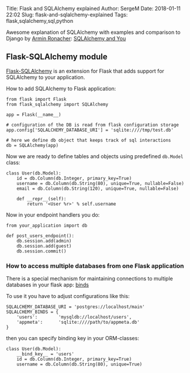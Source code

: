 Title: Flask and SQLAlchemy explained
Author: SergeM
Date: 2018-01-11 22:02
Slug: flask-and-sqlalchemy-explained
Tags: flask,sqlalchemy,sql,python



Awesome explanation of SQLAlchemy with examples and comparison to Django by [Armin Ronacher](http://lucumr.pocoo.org/about/): 
[SQLAlchemy and You](http://lucumr.pocoo.org/2011/7/19/sqlachemy-and-you/)

## Flask-SQLAlchemy module
[Flask-SQLAlchemy](http://flask-sqlalchemy.pocoo.org) is an extension for Flask that adds support for SQLAlchemy to your application.

How to add SQLAlchemy to Flask application:
```
from flask import Flask
from flask_sqlalchemy import SQLAlchemy

app = Flask(__name__)

# configuration of the DB is read from flask configuration storage
app.config['SQLALCHEMY_DATABASE_URI'] = 'sqlite:////tmp/test.db'

# here we define db object that keeps track of sql interactions
db = SQLAlchemy(app) 
```

Now we are ready to define tables and objects using predefined `db.Model` class:
```
class User(db.Model):
    id = db.Column(db.Integer, primary_key=True)
    username = db.Column(db.String(80), unique=True, nullable=False)
    email = db.Column(db.String(120), unique=True, nullable=False)

    def __repr__(self):
        return '<User %r>' % self.username
```


Now in your endpoint handlers you do:

```
from your_application import db

def post_users_endpoint():
    db.session.add(admin)
    db.session.add(guest)
    db.session.commit()
```


### How to access multiple databases from one Flask application

There is a special mechanism for maintaining connections to multiple databases in your flask app: [binds](http://flask-sqlalchemy.pocoo.org/2.3/binds/)

To use it you have to adjust configurations like this:
```
SQLALCHEMY_DATABASE_URI = 'postgres://localhost/main'
SQLALCHEMY_BINDS = {
    'users':        'mysqldb://localhost/users',
    'appmeta':      'sqlite:////path/to/appmeta.db'
}
```
then you can specify binding key in your ORM-classes:
```
class User(db.Model):
    __bind_key__ = 'users'
    id = db.Column(db.Integer, primary_key=True)
    username = db.Column(db.String(80), unique=True)
```

